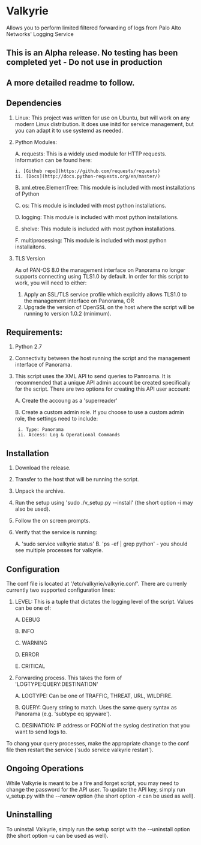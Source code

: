 # Valkyrie
Allows you to perform limited filtered forwarding of logs from Palo Alto Networks' Logging Service

## This is an Alpha release. No testing has been completed yet - Do not use in production

## A more detailed readme to follow.



## Dependencies

1. Linux: This project was written for use on Ubuntu, but will work on any
modern Linux distribution. It does use initd for service management, but you
can adapt it to use systemd as needed.
2. Python Modules:

   A. requests: This is a widely used module for HTTP requests. Information can be
  found here:
  
       i. [Github repo](https://github.com/requests/requests)  
       ii. [Docs](http://docs.python-requests.org/en/master/)  
   B. xml.etree.ElementTree: This module is included with most installations of Python
   
   C. os: This module is included with most python installations.
   
   D. logging: This module is included with most python installations.
   
   E. shelve: This module is included with most python installations.
   
   F. multiprocessing: This module is included with most python installaitons.
3. TLS Version

    As of PAN-OS 8.0 the management interface on Panorama no longer supports connecting using
    TLS1.0 by default. In order for this script to work, you will need to either:
    1. Apply an SSL/TLS service profile which explicitly allows TLS1.0 to the management interface
    on Panorama, OR
    2. Upgrade the version of OpenSSL on the host where the script will be running to version 1.0.2
    (minimum).
    
## Requirements:

1. Python 2.7
2. Connectivity between the host running the script and the management interface of
Panorama.
3. This script uses the XML API to send queries to Panroama. It is recommended that a
unique API admin account be created specifically for the script. There are two options
for creating this API user account:

     A. Create the accoung as a 'superreader'
     
     B. Create a custom admin role. If you choose to use a custom admin role, the
     settings need to include:
     
        i. Type: Panorama
        ii. Access: Log & Operational Commands

## Installation

1. Download the release.
2. Transfer to the host that will be running the script.
3. Unpack the archive.
4. Run the setup using 'sudo ./v_setup.py --install' (the short option -i may 
also be used).
5. Follow the on screen prompts.
6. Verify that the service is running:

    A. 'sudo service valkyrie status'
    B. 'ps -ef | grep python' - you should see multiple processes for valkyrie.
    
## Configuration

The conf file is located at '/etc/valkyrie/valkyrie.conf'. There are currenly 
currently two supported configuration lines:

1. LEVEL: This is a tuple that dictates the logging level of the script. Values
can be one of:

    A. DEBUG
    
    B. INFO
    
    C. WARNING
    
    D. ERROR
    
    E. CRITICAL

2. Forwarding process. This takes the form of 'LOGTYPE:QUERY:DESTINATION'

    A. LOGTYPE: Can be one of TRAFFIC, THREAT, URL, WILDFIRE.
    
    B. QUERY: Query string to match. Uses the same query syntax as Panorama 
    (e.g. 'subtype eq spyware').
    
    C. DESINATION: IP address or FQDN of the syslog destination that you want to
    send logs to. 

To chang your query processes, make the appropriate change to the conf file then
restart the service ('sudo service valkyrie restart').


## Ongoing Operations

While Valkyrie is meant to be a fire and forget script, you may need to change
the password for the API user. To update the API key, simply run v_setup.py with
the --renew option (the short option -r can be used as well).


## Uninstalling

To uninstall Valkyrie, simply run the setup script with the --uninstall option
(the short option -u can be used as well).
 


